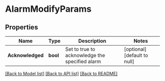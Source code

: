 # AlarmModifyParams

## Properties
Name | Type | Description | Notes
------------ | ------------- | ------------- | -------------
**Acknowledged** | **bool** | Set to true to acknowledge the specified alarm | [optional] [default to null]

[[Back to Model list]](../README.md#documentation-for-models) [[Back to API list]](../README.md#documentation-for-api-endpoints) [[Back to README]](../README.md)


